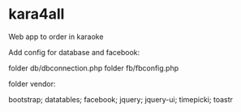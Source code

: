 # kara4all
Web app to order in karaoke

Add config for database and facebook:

folder db/dbconnection.php
folder fb/fbconfig.php

folder vendor:

bootstrap;
datatables;
facebook;
jquery;
jquery-ui;
timepicki;
toastr
